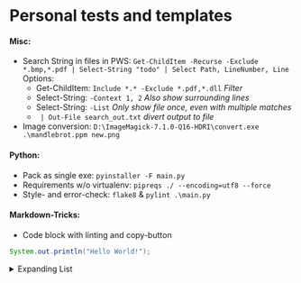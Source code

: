 # Personal tests and templates

#### Misc:
- Search String in files in PWS: ```Get-ChildItem -Recurse -Exclude *.bmp,*.pdf | Select-String "todo" | Select Path, LineNumber, Line```  
  Options:
  - Get-ChildItem:  ```Include *.* -Exclude *.pdf,*.dll``` *Filter*
  - Select-String:  ```-Context 1, 2``` *Also show surrounding lines*
  - Select-String:  ```-List``` *Only show file once, even with multiple matches*
  - ``` | Out-File search_out.txt``` *divert output to file*
- Image conversion: ```D:\ImageMagick-7.1.0-Q16-HDRI\convert.exe .\mandlebrot.ppm new.png```

#### Python:
- Pack as single exe: ```pyinstaller -F main.py```
- Requirements w/o virtualenv: ```pipreqs ./ --encoding=utf8 --force```
- Style- and error-check: ```flake8``` & ```pylint .\main.py```

#### Markdown-Tricks:

- Code block with linting and copy-button
```Java
System.out.println("Hello World!");
```

<details>
<summary>Expanding List</summary>

- Here is a hidden Comment <!-- Comment -->
- Basic Stuff:
  * \*\*Bold\*\* → **Bold**
  * \*italic\* → *italic*
  * \~strikethrough\~ → ~strikethrough~
- [Can be a link](http://www.example.com)
  1. [x] Todo
  2. [ ] List

</details>
